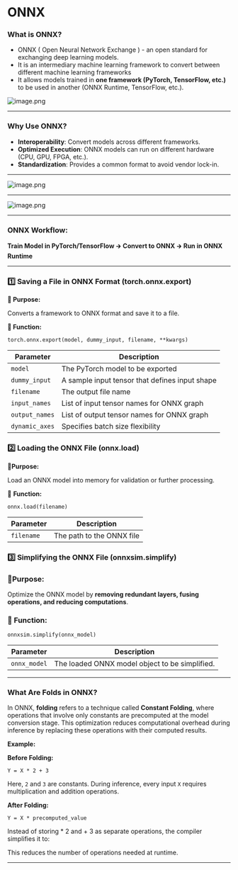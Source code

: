 # ONNX

### What is ONNX?

- ONNX ( Open Neural Network Exchange ) - an open standard for exchanging deep learning models.
- It is an intermediary machine learning framework to convert between different machine learning frameworks
- It allows models trained in **one framework (PyTorch, TensorFlow, etc.)** to be used in another (ONNX Runtime, TensorFlow, etc.).

![image.png](image%203.png)

---

### **Why Use ONNX?**

- **Interoperability**: Convert models across different frameworks.
- **Optimized Execution**: ONNX models can run on different hardware (CPU, GPU, FPGA, etc.).
- **Standardization**: Provides a common format to avoid vendor lock-in.

---

![image.png](image%204.png)

---

![image.png](image%205.png)

---

### **ONNX Workflow:**

**Train Model in PyTorch/TensorFlow** 🡲 **Convert to ONNX** 🡲 **Run in ONNX Runtime**

---

### **1️⃣ Saving a File in ONNX Format (torch.onnx.export)**

**🔹 Purpose:**

Converts a framework to ONNX format and save it to a file.

**🔹 Function:**

`torch.onnx.export(model, dummy_input, filename, **kwargs)`

| **Parameter** | **Description** |
| --- | --- |
| `model` | The PyTorch model to be exported |
| `dummy_input` | A sample input tensor that defines input shape  |
| `filename` | The output file name |
| `input_names` | List of input tensor names for ONNX graph |
| `output_names` | List of output tensor names for ONNX graph |
| `dynamic_axes` | Specifies batch size flexibility  |

### 2️⃣ **Loading the ONNX File (onnx.load)**

**🔹Purpose:**

Load an ONNX model into memory for validation or further processing.

🔹 **Function:**

`onnx.load(filename)`

| **Parameter** | **Description** |
| --- | --- |
| `filename` | The path to the ONNX file  |

### **3️⃣ Simplifying the ONNX File (onnxsim.simplify)**

### **🔹Purpose:**

Optimize the ONNX model by **removing redundant layers, fusing operations, and reducing computations**.

### **🔹 Function:**

`onnxsim.simplify(onnx_model)`

| **Parameter** | **Description** |
| --- | --- |
| `onnx_model` | The loaded ONNX model object to be simplified. |

---

### **What Are Folds in ONNX?**

In ONNX, **folding** refers to a technique called **Constant Folding**, where operations that involve only constants are precomputed at the model conversion stage. This optimization reduces computational overhead during inference by replacing these operations with their computed results.

**Example:**

**Before Folding:**

`Y = X * 2 + 3`

Here, `2` and `3` are constants. During inference, every input `X` requires multiplication and addition operations.

**After Folding:**

`Y = X * precomputed_value`

Instead of storing * 2 and + 3 as separate operations, the compiler simplifies it to:

This reduces the number of operations needed at runtime.

---